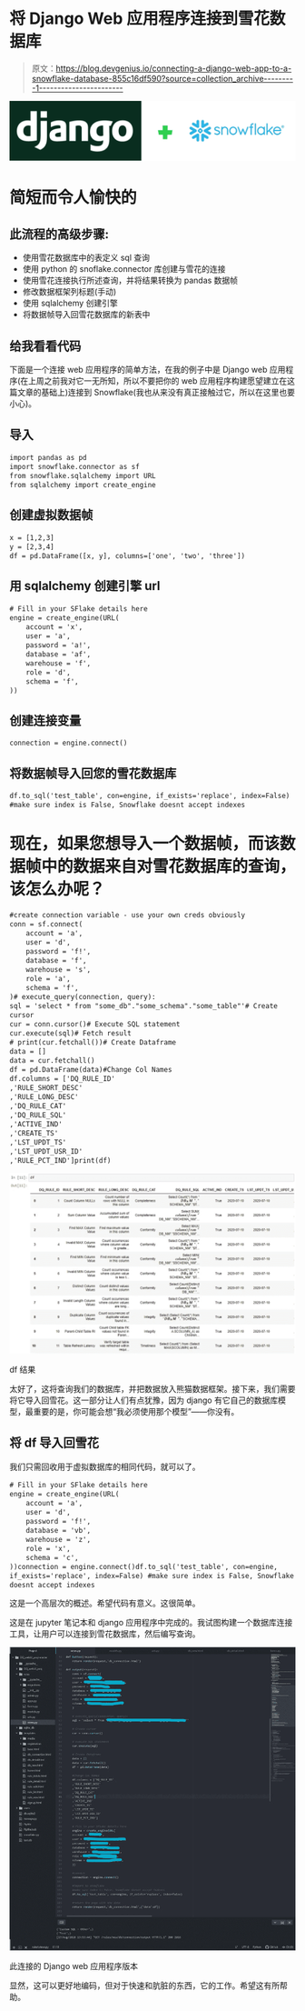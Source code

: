 # 将 Django Web 应用程序连接到雪花数据库

> 原文：<https://blog.devgenius.io/connecting-a-django-web-app-to-a-snowflake-database-855c16df590?source=collection_archive---------1----------------------->

![](img/73c499e5cda5cec85878c95b1421184d.png)

# 简短而令人愉快的

## 此流程的高级步骤:

*   使用雪花数据库中的表定义 sql 查询
*   使用 python 的 snoflake.connector 库创建与雪花的连接
*   使用雪花连接执行所述查询，并将结果转换为 pandas 数据帧
*   修改数据框架列标题(手动)
*   使用 sqlalchemy 创建引擎
*   将数据帧导入回雪花数据库的新表中

## 给我看看代码

下面是一个连接 web 应用程序的简单方法，在我的例子中是 Django web 应用程序(在上周之前我对它一无所知，所以不要把你的 web 应用程序构建愿望建立在这篇文章的基础上)连接到 Snowflake(我也从来没有真正接触过它，所以在这里也要小心)。

## 导入

```
import pandas as pd
import snowflake.connector as sf
from snowflake.sqlalchemy import URL
from sqlalchemy import create_engine
```

## 创建虚拟数据帧

```
x = [1,2,3]
y = [2,3,4]
df = pd.DataFrame([x, y], columns=['one', 'two', 'three'])
```

## 用 sqlalchemy 创建引擎 url

```
# Fill in your SFlake details here
engine = create_engine(URL(
    account = 'x',
    user = 'a',
    password = 'a!',
    database = 'af',
    warehouse = 'f',
    role = 'd',
    schema = 'f',
))
```

## 创建连接变量

```
connection = engine.connect()
```

## 将数据帧导入回您的雪花数据库

```
df.to_sql('test_table', con=engine, if_exists='replace', index=False) #make sure index is False, Snowflake doesnt accept indexes
```

# 现在，如果您想导入一个数据帧，而该数据帧中的数据来自对雪花数据库的查询，该怎么办呢？

```
#create connection variable - use your own creds obviously
conn = sf.connect(
    account = 'a',
    user = 'd',
    password = 'f!',
    database = 'f',
    warehouse = 's',
    role = 'a',
    schema = 'f',
)# execute_query(connection, query):
sql = 'select * from "some_db"."some_schema"."some_table"'# Create cursor
cur = conn.cursor()# Execute SQL statement
cur.execute(sql)# Fetch result
# print(cur.fetchall())# Create Dataframe
data = []
data = cur.fetchall()
df = pd.DataFrame(data)#Change Col Names
df.columns = ['DQ_RULE_ID'
,'RULE_SHORT_DESC'
,'RULE_LONG_DESC'
,'DQ_RULE_CAT'
,'DQ_RULE_SQL'
,'ACTIVE_IND'
,'CREATE_TS'
,'LST_UPDT_TS'
,'LST_UPDT_USR_ID'
,'RULE_PCT_IND']print(df)
```

![](img/40b73afde72112e49ae97d6409a18dc9.png)

df 结果

太好了，这将查询我们的数据库，并把数据放入熊猫数据框架。接下来，我们需要将它导入回雪花。这一部分让人们有点犹豫，因为 django 有它自己的数据库模型，最重要的是，你可能会想“我必须使用那个模型”——你没有。

## 将 df 导入回雪花

我们只需回收用于虚拟数据库的相同代码，就可以了。

```
# Fill in your SFlake details here
engine = create_engine(URL(
    account = 'a',
    user = 'd',
    password = 'f!',
    database = 'vb',
    warehouse = 'z',
    role = 'x',
    schema = 'c',
))connection = engine.connect()df.to_sql('test_table', con=engine, if_exists='replace', index=False) #make sure index is False, Snowflake doesnt accept indexes
```

这是一个高层次的概述。希望代码有意义。这很简单。

这是在 jupyter 笔记本和 django 应用程序中完成的。我试图构建一个数据库连接工具，让用户可以连接到雪花数据库，然后编写查询。

![](img/72e37205419d4e73bb8511823ce78cb1.png)

此连接的 Django web 应用程序版本

显然，这可以更好地编码，但对于快速和肮脏的东西，它的工作。希望这有所帮助。